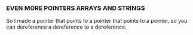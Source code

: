 ### EVEN MORE POINTERS ARRAYS AND STRINGS
So I made a pointer that points to a pointer that points to a pointer, so you can dereference a dereference to a dereference.
